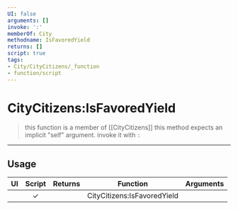 ```yaml
---
UI: false
arguments: []
invoke: ':'
memberOf: City
methodname: IsFavoredYield
returns: []
script: true
tags:
- City/CityCitizens/_function
- function/script
---
```

# CityCitizens:IsFavoredYield
> this function is a member of [[CityCitizens]]
> this method expects an implicit "self" argument. invoke it with `:`
-----
## Usage
|  UI | Script | Returns | Function | Arguments |
|:---:|:------:|-------:|:--------:|:---------|
| |✓||CityCitizens:IsFavoredYield||
